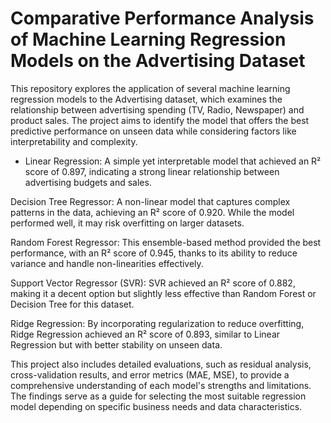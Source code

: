 # Comparative Performance Analysis of Machine Learning Regression Models on the Advertising Dataset
This repository explores the application of several machine learning regression models to the Advertising dataset, which examines the relationship between advertising spending (TV, Radio, Newspaper) and product sales.  The project aims to identify the model that offers the best predictive performance on unseen data while considering factors like interpretability and complexity.

* Linear Regression:
A simple yet interpretable model that achieved an R² score of 0.897, indicating a strong linear relationship between advertising budgets and sales.

Decision Tree Regressor:
A non-linear model that captures complex patterns in the data, achieving an R² score of 0.920. While the model performed well, it may risk overfitting on larger datasets.

Random Forest Regressor:
This ensemble-based method provided the best performance, with an R² score of 0.945, thanks to its ability to reduce variance and handle non-linearities effectively.

Support Vector Regressor (SVR):
SVR achieved an R² score of 0.882, making it a decent option but slightly less effective than Random Forest or Decision Tree for this dataset.

Ridge Regression:
By incorporating regularization to reduce overfitting, Ridge Regression achieved an R² score of 0.893, similar to Linear Regression but with better stability on unseen data.

This project also includes detailed evaluations, such as residual analysis, cross-validation results, and error metrics (MAE, MSE), to provide a comprehensive understanding of each model's strengths and limitations. The findings serve as a guide for selecting the most suitable regression model depending on specific business needs and data characteristics.
